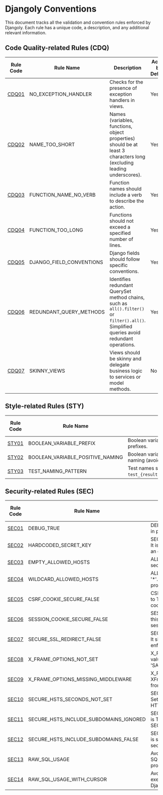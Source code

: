 # Djangoly Conventions

This document tracks all the validation and convention rules enforced by Djangoly. Each rule has a unique code, a description, and any additional relevant information.

## Code Quality-related Rules (CDQ)

| Rule Code    | Rule Name                              | Description                                                                                                       | Active by Default |
| ------------ | -------------------------------------- | ----------------------------------------------------------------------------------------------------------------- | ----------------- |
| [CDQ01](#CDQ01) | NO_EXCEPTION_HANDLER                   | Checks for the presence of exception handlers in views.                                                           | Yes               |
| [CDQ02](#CDQ02) | NAME_TOO_SHORT                         | Names (variables, functions, object properties) should be at least 3 characters long (excluding leading underscores). | Yes               |
| [CDQ03](#CDQ03) | FUNCTION_NAME_NO_VERB                  | Function names should include a verb to describe the action.                                                      | Yes               |
| [CDQ04](#CDQ04) | FUNCTION_TOO_LONG                      | Functions should not exceed a specified number of lines.                                                          | Yes               |
| [CDQ05](#CDQ05) | DJANGO_FIELD_CONVENTIONS               | Django fields should follow specific conventions.                                                                 | Yes               |
| [CDQ06](#CDQ06) | REDUNDANT_QUERY_METHODS                | Identifies redundant QuerySet method chains, such as `all().filter()` or `filter().all()`. Simplified queries avoid redundant operations. | Yes               |
| [CDQ07](#CDQ07) | SKINNY_VIEWS                           | Views should be skinny and delegate business logic to services or model methods.                                  | No               |

## Style-related Rules (STY)

| Rule Code    | Rule Name                              | Description                                                                                                       | Active by Default |
| ------------ | -------------------------------------- | ----------------------------------------------------------------------------------------------------------------- | ----------------- |
| [STY01](#STY01) | BOOLEAN_VARIABLE_PREFIX                | Boolean variables should use required prefixes.                                                                   | Yes               |
| [STY02](#STY02) | BOOLEAN_VARIABLE_POSITIVE_NAMING       | Boolean variables should use positive naming (avoid negative patterns).                                           | Yes               |
| [STY03](#STY03) | TEST_NAMING_PATTERN                    | Test names should follow the pattern `test_{result}_given\|when\|if_{conditions}`.                                           | Yes               |

## Security-related Rules (SEC)

| Rule Code    | Rule Name                              | Description                                                                                                       | Active by Default |
| ------------ | -------------------------------------- | ----------------------------------------------------------------------------------------------------------------- | ----------------- |
| [SEC01](#SEC01) | DEBUG_TRUE                             | DEBUG is set to True. Ensure it is False in production.                                                           | Yes               |
| [SEC02](#SEC02) | HARDCODED_SECRET_KEY                   | SECRET_KEY appears to be hardcoded. It is strongly recommended to store it in an environment variable.            | Yes               |
| [SEC03](#SEC03) | EMPTY_ALLOWED_HOSTS                    | ALLOWED_HOSTS is empty. This is not secure for production.                                                        | Yes               |
| [SEC04](#SEC04) | WILDCARD_ALLOWED_HOSTS                 | ALLOWED_HOSTS contains a wildcard '*'. This is not recommended for production.                                    | Yes               |
| [SEC05](#SEC05) | CSRF_COOKIE_SECURE_FALSE               | CSRF_COOKIE_SECURE is False. Set this to True to avoid transmitting the CSRF cookie over HTTP accidentally.       | Yes               |
| [SEC06](#SEC06) | SESSION_COOKIE_SECURE_FALSE            | SESSION_COOKIE_SECURE is False. Set this to True to avoid transmitting the session cookie over HTTP accidentally. | Yes               |
| [SEC07](#SEC07) | SECURE_SSL_REDIRECT_FALSE              | SECURE_SSL_REDIRECT is set to False. It should be True in production to enforce HTTPS.                            | Yes               |
| [SEC08](#SEC08) | X_FRAME_OPTIONS_NOT_SET                | X_FRAME_OPTIONS is not set to a valid value. It should be either 'DENY' or 'SAMEORIGIN' to prevent clickjacking.  | Yes               |
| [SEC09](#SEC09) | X_FRAME_OPTIONS_MISSING_MIDDLEWARE     | X_FRAME_OPTIONS is set, but the XFrameOptionsMiddleware is missing from the MIDDLEWARE list.                      | Yes               |
| [SEC10](#SEC10) | SECURE_HSTS_SECONDS_NOT_SET           | SECURE_HSTS_SECONDS is set to 0. Set it to a positive value to enforce HTTPS.                                     | Yes               |
| [SEC11](#SEC11) | SECURE_HSTS_INCLUDE_SUBDOMAINS_IGNORED | SECURE_HSTS_INCLUDE_SUBDOMAINS is True, but it has no effect because SECURE_HSTS_SECONDS is 0.                    | Yes               |
| [SEC12](#SEC12) | SECURE_HSTS_INCLUDE_SUBDOMAINS_FALSE   | SECURE_HSTS_INCLUDE_SUBDOMAINS is set to False. Set it to True for better security.                               | Yes               |
| [SEC13](#SEC13) | RAW_SQL_USAGE                          | Avoid using 'raw' queries to execute SQL directly, bypassing Django's ORM protections.                            | No                |
| [SEC14](#SEC14) | RAW_SQL_USAGE_WITH_CURSOR              | Avoid using 'connection.cursor()' to execute SQL directly, bypassing Django's ORM protections.                    | No                |